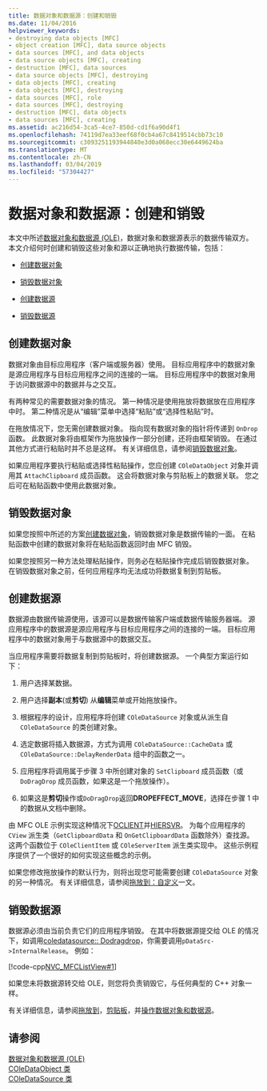 ```yaml
---
title: 数据对象和数据源：创建和销毁
ms.date: 11/04/2016
helpviewer_keywords:
- destroying data objects [MFC]
- object creation [MFC], data source objects
- data sources [MFC], and data objects
- data source objects [MFC], creating
- destruction [MFC], data sources
- data source objects [MFC], destroying
- data objects [MFC], creating
- data objects [MFC], destroying
- data sources [MFC], role
- data sources [MFC], destroying
- destruction [MFC], data objects
- data sources [MFC], creating
ms.assetid: ac216d54-3ca5-4ce7-850d-cd1f6a90d4f1
ms.openlocfilehash: 74119d7ea33eef68f0cb4a67c8419514cbb73c10
ms.sourcegitcommit: c3093251193944840e3d0a068ecc30e6449624ba
ms.translationtype: MT
ms.contentlocale: zh-CN
ms.lasthandoff: 03/04/2019
ms.locfileid: "57304427"
---
```

# <a name="data-objects-and-data-sources-creation-and-destruction"></a>数据对象和数据源：创建和销毁

本文中所述[数据对象和数据源 (OLE)](../mfc/data-objects-and-data-sources-ole.md)，数据对象和数据源表示的数据传输双方。 本文介绍何时创建和销毁这些对象和源以正确地执行数据传输，包括：

- [创建数据对象](#_core_creating_data_objects)

- [销毁数据对象](#_core_destroying_data_objects)

- [创建数据源](#_core_creating_data_sources)

- [销毁数据源](#_core_destroying_data_sources)

##  <a name="_core_creating_data_objects"></a> 创建数据对象

数据对象由目标应用程序（客户端或服务器）使用。 目标应用程序中的数据对象是源应用程序与目标应用程序之间的连接的一端。 目标应用程序中的数据对象用于访问数据源中的数据并与之交互。

有两种常见的需要数据对象的情况。 第一种情况是使用拖放将数据放在应用程序中时。 第二种情况是从“编辑”菜单中选择“粘贴”或“选择性粘贴”时。

在拖放情况下，您无需创建数据对象。 指向现有数据对象的指针将传递到 `OnDrop` 函数。 此数据对象将由框架作为拖放操作一部分创建，还将由框架销毁。 在通过其他方式进行粘贴时并不总是这样。 有关详细信息，请参阅[销毁数据对象](#_core_destroying_data_objects)。

如果应用程序要执行粘贴或选择性粘贴操作，您应创建 `COleDataObject` 对象并调用其 `AttachClipboard` 成员函数。 这会将数据对象与剪贴板上的数据关联。 您之后可在粘贴函数中使用此数据对象。

##  <a name="_core_destroying_data_objects"></a> 销毁数据对象

如果您按照中所述的方案[创建数据对象](#_core_creating_data_objects)，销毁数据对象是数据传输的一面。 在粘贴函数中创建的数据对象将在粘贴函数返回时由 MFC 销毁。

如果您按照另一种方法处理粘贴操作，则务必在粘贴操作完成后销毁数据对象。 在销毁数据对象之前，任何应用程序均无法成功将数据复制到剪贴板。

##  <a name="_core_creating_data_sources"></a> 创建数据源

数据源由数据传输源使用，该源可以是数据传输客户端或数据传输服务器端。 源应用程序中的数据源是源应用程序与目标应用程序之间的连接的一端。 目标应用程序中的数据对象用于与数据源中的数据交互。

当应用程序需要将数据复制到剪贴板时，将创建数据源。 一个典型方案运行如下：

1. 用户选择某数据。

1. 用户选择**副本**(或**剪切**) 从**编辑**菜单或开始拖放操作。

1. 根据程序的设计，应用程序将创建 `COleDataSource` 对象或从派生自 `COleDataSource` 的类创建对象。

1. 选定数据将插入数据源，方式为调用 `COleDataSource::CacheData` 或 `COleDataSource::DelayRenderData` 组中的函数之一。

1. 应用程序将调用属于步骤 3 中所创建对象的 `SetClipboard` 成员函数（或 `DoDragDrop` 成员函数，如果这是一个拖放操作）。

1. 如果这是**剪切**操作或`DoDragDrop`返回**DROPEFFECT_MOVE**，选择在步骤 1 中的数据从文档中删除。

由 MFC OLE 示例实现这种情况下[OCLIENT](../visual-cpp-samples.md)并[HIERSVR](../visual-cpp-samples.md)。 为每个应用程序的 `CView` 派生类（`GetClipboardData` 和 `OnGetClipboardData` 函数除外）查找源。 这两个函数位于 `COleClientItem` 或 `COleServerItem` 派生类实现中。 这些示例程序提供了一个很好的如何实现这些概念的示例。

如果您修改拖放操作的默认行为，则将出现您可能需要创建 `COleDataSource` 对象的另一种情况。 有关详细信息，请参阅[拖放到：自定义](../mfc/drag-and-drop-customizing.md)一文。

##  <a name="_core_destroying_data_sources"></a> 销毁数据源

数据源必须由当前负责它们的应用程序销毁。 在其中将数据源提交给 OLE 的情况下，如调用[coledatasource:: Dodragdrop](../mfc/reference/coledatasource-class.md#dodragdrop)，你需要调用`pDataSrc->InternalRelease`。 例如：

[!code-cpp[NVC_MFCListView#1](../atl/reference/codesnippet/cpp/data-objects-and-data-sources-creation-and-destruction_1.cpp)]

如果您未将数据源转交给 OLE，则您将负责销毁它，与任何典型的 C++ 对象一样。

有关详细信息，请参阅[拖放到](../mfc/drag-and-drop-ole.md)，[剪贴板](../mfc/clipboard.md)，并[操作数据对象和数据源](../mfc/data-objects-and-data-sources-manipulation.md)。

## <a name="see-also"></a>请参阅

[数据对象和数据源 (OLE)](../mfc/data-objects-and-data-sources-ole.md)<br/>
[COleDataObject 类](../mfc/reference/coledataobject-class.md)<br/>
[COleDataSource 类](../mfc/reference/coledatasource-class.md)
